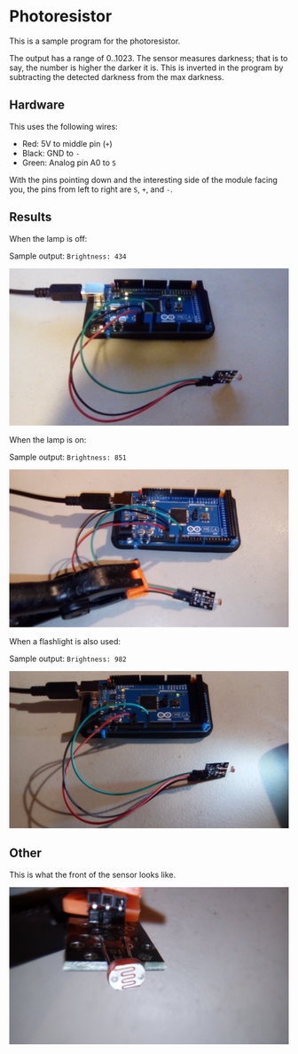 # Photoresistor

This is a sample program for the photoresistor.

The output has a range of 0..1023. The sensor measures darkness; that is to say, the number is higher the darker it is. This is inverted in the program by subtracting the detected darkness from the max darkness.



## Hardware

This uses the following wires:
- Red: 5V to middle pin (`+`)
- Black: GND to `-`
- Green: Analog pin A0 to `S`

With the pins pointing down and the interesting side of the module facing you, the pins from left to right are `S`, `+`, and `-`.

## Results
When the lamp is off: 

Sample output: `Brightness: 434`

![lamp-off](pictures/lamp-off.jpg)

When the lamp is on:

Sample output: `Brightness: 851`

![lamp-on](pictures/lamp-on.jpg)


When a flashlight is also used:

Sample output: `Brightness: 982`

![flashlight](pictures/flashlight.jpg)



## Other

This is what the front of the sensor looks like.


![sensor](pictures/sensor.jpg)
